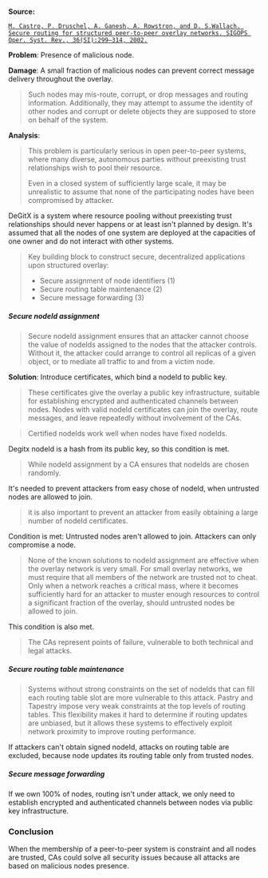 **Source:**

[`M. Castro, P. Druschel, A. Ganesh, A. Rowstron, and D. S.Wallach. Secure routing for structured peer-to-peer overlay networks. SIGOPS Oper. Syst. Rev., 36(SI):299–314, 2002.`](https://www.cs.cornell.edu/people/egs/cornellonly/syslunch/spring03/securep2p.pdf)

**Problem**: Presence of malicious node.

**Damage**: A small fraction of malicious nodes can prevent correct message delivery throughout the overlay.
> Such nodes may mis-route, corrupt, or drop messages and routing information.
> Additionally, they may attempt to assume the identity of other nodes and corrupt or delete objects
> they are supposed to store on behalf of the system.

**Analysis**:
> This problem is particularly serious in open peer-to-peer systems,
> where many diverse, autonomous parties without preexisting trust relationships
> wish to pool their resource.
>
> Even in a closed system of sufficiently large scale,
> it may be unrealistic to assume that none of the participating nodes
> have been compromised by attacker.

DeGitX is a system where resource pooling without preexisting trust relationships
should never happens or at least isn't planned by design.
It's assumed that all the nodes of one system are deployed at the capacities of one owner
and do not interact with other systems. 
<!-- link to white paper? -->

> Key building block to construct secure,
> decentralized applications upon structured overlay:
> - Secure assignment of node identifiers (1)
> - Secure routing table maintenance (2)
> - Secure message forwarding (3)

##### Secure nodeId assignment

> Secure nodeId assignment ensures that an attacker cannot choose
> the value of nodeIds assigned to the nodes that the attacker controls.
> Without it, the attacker could arrange to control all replicas of a given object,
> or to mediate all traffic to and from a victim node.

**Solution**: Introduce certificates, which bind a nodeId to public key.

> These certificates give the overlay a public key infrastructure, 
> suitable for establishing encrypted and authenticated channels between nodes.
> Nodes with valid nodeId certificates can join the overlay, route messages,
> and leave repeatedly without involvement of the CAs.

> Certified nodeIds work well when nodes have fixed nodeIds.

Degitx nodeId is a hash from its public key, so this condition is met.

> While nodeId assignment by a CA ensures that nodeIds are chosen randomly.

It's needed to prevent attackers from easy chose of nodeId, when untrusted nodes are allowed to join. 

> it is also important to prevent an attacker from easily obtaining a large number of nodeId certificates.

Condition is met: Untrusted nodes aren't allowed to join. Attackers can only compromise a node.

> None of the known solutions to nodeId assignment are effective when the overlay network is very small.
> For small overlay networks, we must require that all members of the network are trusted not to cheat.
> Only when a network reaches a critical mass, 
> where it becomes sufficiently hard for an attacker 
> to muster enough resources to control a significant fraction of the overlay,
> should untrusted nodes be allowed to join.

This condition is also met.

> The CAs represent points of failure, vulnerable to both technical and legal attacks.

##### Secure routing table maintenance

> Systems without strong constraints on the set of nodeIds
> that can fill each routing table slot are more vulnerable to this attack.
> Pastry and Tapestry impose very weak constraints at the top levels of routing tables.
> This flexibility makes it hard to determine if routing updates are unbiased,
> but it allows these systems to effectively exploit network proximity
> to improve routing performance.

If attackers can't obtain signed nodeId, attacks on routing table are excluded, 
because node updates its routing table only from trusted nodes.

##### Secure message forwarding

If we own 100% of nodes, routing isn't under attack, we only need to
establish encrypted and authenticated channels between nodes via public key infrastructure.

### Conclusion
When the membership of a peer-to-peer system is constraint and all nodes are trusted,
CAs could solve all security issues because all attacks are based on malicious nodes presence.
